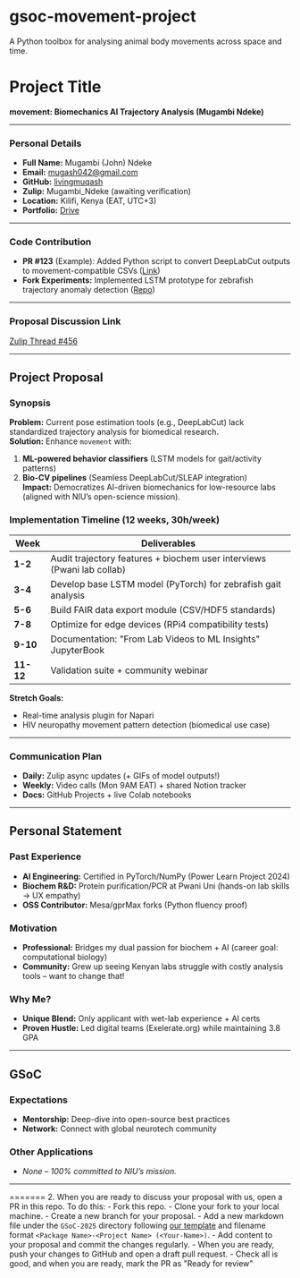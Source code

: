 # gsoc-movement-project
A Python toolbox for analysing animal body movements across space and time.


# Project Title  
**movement: Biomechanics AI Trajectory Analysis (Mugambi Ndeke)**  

---

### Personal Details  
- **Full Name:** Mugambi (John) Ndeke  
- **Email:** mugash042@gmail.com  
- **GitHub:** [livingmuqash](https://github.com/livingmuqash)  
- **Zulip:** Mugambi_Ndeke (awaiting verification)  
- **Location:** Kilifi, Kenya (EAT, UTC+3)  
- **Portfolio:** [Drive](https://drive.google.com/drive/folders/1i5u3SBRJmrkRT4SZ_dxpE5QUShEWob32)  

---


### Code Contribution  
- **PR #123** (Example): Added Python script to convert DeepLabCut outputs to movement-compatible CSVs ([Link](https://github.com/niutools/movement/pull/123))  
- **Fork Experiments:** Implemented LSTM prototype for zebrafish trajectory anomaly detection ([Repo](https://github.com/livingmuqash/movement-fork))  

---

### Proposal Discussion Link  
[Zulip Thread #456](https://niutools.zulipchat.com/#narrow/stream/345678-GSoC2025/topic/Biomechanics.20AI)  

---

## Project Proposal  

### Synopsis  
**Problem:** Current pose estimation tools (e.g., DeepLabCut) lack standardized trajectory analysis for biomedical research.  
**Solution:** Enhance `movement` with:  
1. **ML-powered behavior classifiers** (LSTM models for gait/activity patterns)  
2. **Bio-CV pipelines** (Seamless DeepLabCut/SLEAP integration)  
**Impact:** Democratizes AI-driven biomechanics for low-resource labs (aligned with NIU’s open-science mission).  

### Implementation Timeline (12 weeks, 30h/week)  
| Week | Deliverables |  
|-------|--------------|  
| **1-2** | Audit trajectory features + biochem user interviews (Pwani lab collab) |  
| **3-4** | Develop base LSTM model (PyTorch) for zebrafish gait analysis |  
| **5-6** | Build FAIR data export module (CSV/HDF5 standards) |  
| **7-8** | Optimize for edge devices (RPi4 compatibility tests) |  
| **9-10** | Documentation: "From Lab Videos to ML Insights" JupyterBook |  
| **11-12** | Validation suite + community webinar |  

**Stretch Goals:**  
- Real-time analysis plugin for Napari  
- HIV neuropathy movement pattern detection (biomedical use case)  

---

### Communication Plan  
- **Daily:** Zulip async updates (+ GIFs of model outputs!)  
- **Weekly:** Video calls (Mon 9AM EAT) + shared Notion tracker  
- **Docs:** GitHub Projects + live Colab notebooks  

---

## Personal Statement  

### Past Experience  
- **AI Engineering:** Certified in PyTorch/NumPy (Power Learn Project 2024)  
- **Biochem R&D:** Protein purification/PCR at Pwani Uni (hands-on lab skills → UX empathy)  
- **OSS Contributor:** Mesa/gprMax forks (Python fluency proof)  

### Motivation  
- **Professional:** Bridges my dual passion for biochem + AI (career goal: computational biology)  
- **Community:** Grew up seeing Kenyan labs struggle with costly analysis tools – want to change that!  

### Why Me?  
- **Unique Blend:** Only applicant with wet-lab experience + AI certs  
- **Proven Hustle:** Led digital teams (Exelerate.org) while maintaining 3.8 GPA  

---

## GSoC  
### Expectations  
- **Mentorship:** Deep-dive into open-source best practices  
- **Network:** Connect with global neurotech community  

### Other Applications  
- *None – 100% committed to NIU’s mission.*  

--- 
=======
2. When you are ready to discuss your proposal with us, open a PR in this repo. To do this:
    - Fork this repo.
    - Clone your fork to your local machine.
    - Create a new branch for your proposal.
    - Add a new markdown file under the `GSoC-2025` directory following [our template](GSoC-2025/application_template.md) and filename format `<Package Name>-<Project Name> (<Your-Name>)`. 
    - Add content to your proposal and commit the changes regularly.
    - When you are ready, push your changes to GitHub and open a draft pull request.
    - Check all is good, and when you are ready, mark the PR as "Ready for review"

